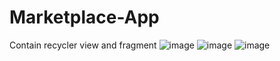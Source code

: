 # Marketplace-App
Contain recycler view and fragment
![image](https://user-images.githubusercontent.com/98296741/230271576-7b864499-604b-44e4-89ae-3f905864e96e.png)
![image](https://user-images.githubusercontent.com/98296741/230271589-8fa3ed50-a426-4dc0-8bdc-6a1dedb5a29c.png)
![image](https://user-images.githubusercontent.com/98296741/230271605-d30ef25c-dd56-4e6e-aa49-21521ad55480.png)
